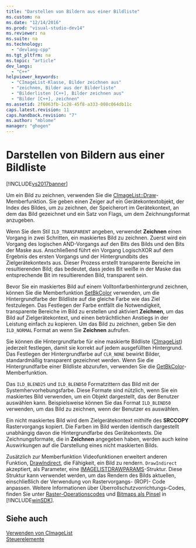 ```yaml
---
title: "Darstellen von Bildern aus einer Bildliste"
ms.custom: na
ms.date: "12/14/2016"
ms.prod: "visual-studio-dev14"
ms.reviewer: na
ms.suite: na
ms.technology: 
  - "devlang-cpp"
ms.tgt_pltfrm: na
ms.topic: "article"
dev_langs: 
  - "C++"
helpviewer_keywords: 
  - "CImageList-Klasse, Bilder zeichnen aus"
  - "zeichnen, Bilder aus der Bilderliste"
  - "Bilderlisten [C++], Bilder zeichnen aus"
  - "Bilder [C++], zeichnen"
ms.assetid: 2f6063fb-1c28-45f8-a333-008c064db11c
caps.latest.revision: 11
caps.handback.revision: "7"
ms.author: "mblome"
manager: "ghogen"
---
```

# Darstellen von Bildern aus einer Bildliste
[!INCLUDE[vs2017banner](../assembler/inline/includes/vs2017banner.md)]

Um ein Bild zu zeichnen, verwenden Sie die [CImageList::Draw](../Topic/CImageList::Draw.md)\-Memberfunktion.  Sie geben einen Zeiger auf ein Gerätekontextobjekt, der Index des Bildes, um zu zeichnen, der Speicherort im Gerätekontext, an dem das Bild gezeichnet und ein Satz von Flags, um dem Zeichnungsformat anzugeben.  
  
 Wenn Sie dem Stil `ILD_TRANSPARENT` angeben, verwendet **Zeichnen** einen Vorgang in zwei Schritten, ein maskiertes Bild zu zeichnen.  Zuerst wird ein Vorgang des logischen AND\-Vorgangs auf den Bits des Bilds und den Bits der Maske aus.  Anschließend führt ein Vorgang LogischXOR auf dem Ergebnis des ersten Vorgangs und der Hintergrundbits des Zielgerätekontexts aus.  Dieser Prozess erstellt transparente Bereiche im resultierenden Bild; das bedeutet, dass jedes Bit weiße in der Maske das entsprechende Bit im resultierenden Bild, transparent sein.  
  
 Bevor Sie ein maskiertes Bild auf einem Volltonfarbenhintergrund zeichnen, können Sie die Memberfunktion [SetBkColor](../Topic/CImageList::SetBkColor.md) verwenden, um die Hintergrundfarbe der Bildliste auf die gleiche Farbe wie das Ziel festzulegen.  Das Festlegen der Farbe entfällt die Notwendigkeit, transparente Bereiche im Bild zu erstellen und aktiviert **Zeichnen**, um das Bild auf Zielgerätekontext, und einen beträchtlichen Anstiegs in der Leistung einfach zu kopieren.  Um das Bild zu zeichnen, geben Sie den `ILD_NORMAL` Format an wenn Sie **Zeichnen** aufrufen.  
  
 Sie können die Hintergrundfarbe für eine maskierte Bildliste \([CImageList](../mfc/reference/cimagelist-class.md)\) jederzeit festlegen, damit sie korrekt auf jedem ausgefüllten Hintergrund.  Das Festlegen der Hintergrundfarbe auf `CLR_NONE` bewirkt Bilder, standardmäßig transparent gezeichnet werden.  Wenn Sie die Hintergrundfarbe einer Bildliste abzurufen, verwenden Sie die [GetBkColor](../Topic/CImageList::GetBkColor.md)\-Memberfunktion.  
  
 Das `ILD_BLEND25` und `ILD_BLEND50` Formatzittern das Bild mit der Systemhervorhebungsfarbe.  Diese Formate sind nützlich, wenn Sie ein maskiertes Bild verwenden, um ein Objekt dargestellt, das der Benutzer auswählen kann.  Beispielsweise können Sie das Format `ILD_BLEND50` verwenden, um das Bild zu zeichnen, wenn der Benutzer es auswählen.  
  
 Ein nicht maskiertes Bild wird dem Zielgerätekontext mithilfe des **SRCCOPY** Rastervorgangs kopiert.  Die Farben im Bild werden identisch dargestellt unabhängig davon die Hintergrundfarbe des Gerätekontexts.  Die Zeichnungsformate, die in **Zeichnen** angegeben haben, werden auch keine Auswirkungen auf die Darstellung eines nicht maskierten Bilds.  
  
 Zusätzlich zur Memberfunktion Videofunktionen erweitert anderen Funktion, [DrawIndirect](../Topic/CImageList::DrawIndirect.md), die Fähigkeit, ein Bild zu rendern.  `DrawIndirect` akzeptiert, als Parameter, eine [IMAGELISTDRAWPARAMS](http://msdn.microsoft.com/library/windows/desktop/bb761395)\-Struktur.  Diese Struktur kann verwendet werden, um das Rendern des Bilds aktuellen, einschließlich der Verwendung von Rastervorgangs\- \(ROP\)\- Code anpassen.  Weitere Informationen über Überrollschutzvorrichtungs\-Codes, finden Sie unter [Raster\-Operationscodes](http://msdn.microsoft.com/library/windows/desktop/dd162892) und [Bitmaps als Pinsel](http://msdn.microsoft.com/library/windows/desktop/dd183378) in [!INCLUDE[winSDK](../atl/includes/winsdk_md.md)].  
  
## Siehe auch  
 [Verwenden von CImageList](../mfc/using-cimagelist.md)   
 [Steuerelemente](../mfc/controls-mfc.md)